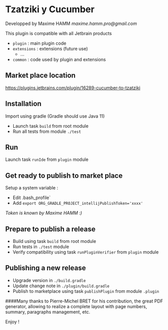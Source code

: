 # Tzatziki y Cucumber

Developped by Maxime HAMM
_maxime.hamm.pro@gmail.com_

This plugin is compatible with all Jetbrain products

- `plugin` : main plugin code
- `extensions` : extensions (future use)
    - ...
- `common` : code used by plugin and extensions

## Market place location
https://plugins.jetbrains.com/plugin/16289-cucumber-to-tzatziki

## Installation
Import using gradle (Gradle should use Java 11)
- Launch task `build` from root module
- Run all tests from module `./test`

## Run
Launch task `runIde` from `plugin` module

## Get ready to publish to market place
Setup a system variable :
- Edit .bash_profile`
- Add `export ORG_GRADLE_PROJECT_intellijPublishToken='xxxx'`

_Token is known by Maxime HAMM :)_

## Prepare to publish a release
- Build using task `build` from root module 
- Run tests in `./test` module
- Verify compatibility using task `runPluginVerifier` from `plugin` module

## Publishing a new release
- Upgrade version in `./build.gradle`
- Update change note in `./plugin/build.gradle`
- Publish to marketplace using task `publishPlugin` from module `.plugin`

####Many thanks to Pierre-Michel BRET for his contribution, the great PDF generator, allowing to realize a complete layout with page numbers, summary, paragraphs management, etc.

Enjoy !


